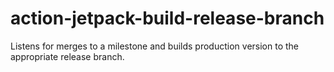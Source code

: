 # action-jetpack-build-release-branch
Listens for merges to a milestone and builds production version to the appropriate release branch.
